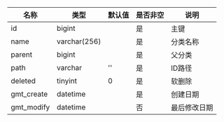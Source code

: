 名称 | 类型 | 默认值 | 是否非空 | 说明
-- | -- | -- | -- |-- 
id | bigint | | 是 | 主键
name | varchar(256) | | 是 | 分类名称
parent | bigint | | 是 | 父分类
path | varchar | '' | 是 | ID路径
deleted | tinyint | 0 | 是 | 软删除
gmt_create | datetime | | 是 | 创建日期
gmt_modify | datetime | | 否 | 最后修改日期
